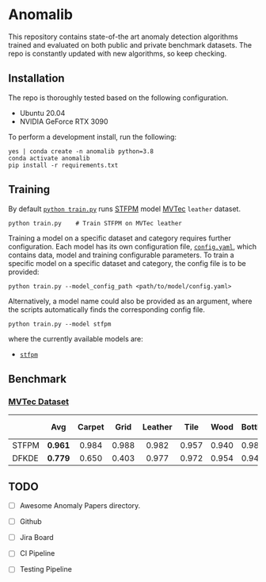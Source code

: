 # Anomalib

This repository contains state-of-the art anomaly detection algorithms trained 
and evaluated on both public and private benchmark datasets. The repo is 
constantly updated with new algorithms, so keep checking.

## Installation
The repo is thoroughly tested based on the following configuration.
*  Ubuntu 20.04
*  NVIDIA GeForce RTX 3090

To perform a development install, run the following:
```
yes | conda create -n anomalib python=3.8
conda activate anomalib
pip install -r requirements.txt
```

## Training
By default [`python train.py`](https://gitlab-icv.inn.intel.com/algo_rnd_team/anomaly/blob/samet/stfpm/train.py)
runs [STFPM](https://arxiv.org/pdf/2103.04257.pdf) model [MVTec](https://www.mvtec.com/company/research/datasets/mvtec-ad) `leather` dataset.
```
python train.py    # Train STFPM on MVTec leather
```

Training a model on a specific dataset and category requires further configuration. Each model has its own 
configuration file, [`config.yaml`](https://gitlab-icv.inn.intel.com/algo_rnd_team/anomaly/blob/samet/stfpm/anomalib/models/stfpm/config.yaml), which contains data, model and training 
configurable parameters. To train a specific model on a specific dataset and category, the config file is to be provided:
```
python train.py --model_config_path <path/to/model/config.yaml>
```

Alternatively, a model name could also be provided as an argument, where the scripts automatically finds the corresponding config file.
```
python train.py --model stfpm
```
where the currently available models are:
*  [`stfpm`](https://gitlab-icv.inn.intel.com/algo_rnd_team/anomaly/tree/samet/stfpm/anomalib/models/stfpm)



## Benchmark

### [MVTec Dataset](https://www.mvtec.com/company/research/datasets/mvtec-ad)

|       | Avg        | Carpet |  Grid | Leather |  Tile |  Wood | Bottle | Cable | Capsule | Hazelnut | Metal Nut |  Pill | Screw | Toothbrush | Transistor | Zipper |
|-------|:----------:|:------:|:-----:|:-------:|:-----:|:-----:|:------:|:-----:|:-------:|:--------:|:---------:|:-----:|:-----:|:----------:|:----------:|:------:|
| STFPM |  **0.961** |  0.984 | 0.988 |  0.982  | 0.957 | 0.940 |  0.981 | 0.940 |  0.974  |   0.983  |   0.968   | 0.973 | 0.983 |    0.984   |    0.800   |  0.983 |
| DFKDE |  **0.779** |  0.650 | 0.403 |  0.977  | 0.972 | 0.954 |  0.940 | 0.749 |  0.766  |   0.806  |   0.623   | 0.672 | 0.677 |    0.797   |    0.813   |  0.879 |

## TODO
* [ ]  Awesome Anomaly Papers directory.
* [ ]  Github
* [ ]  Jira Board
* [ ]  CI Pipeline
* [ ]  Testing Pipeline

